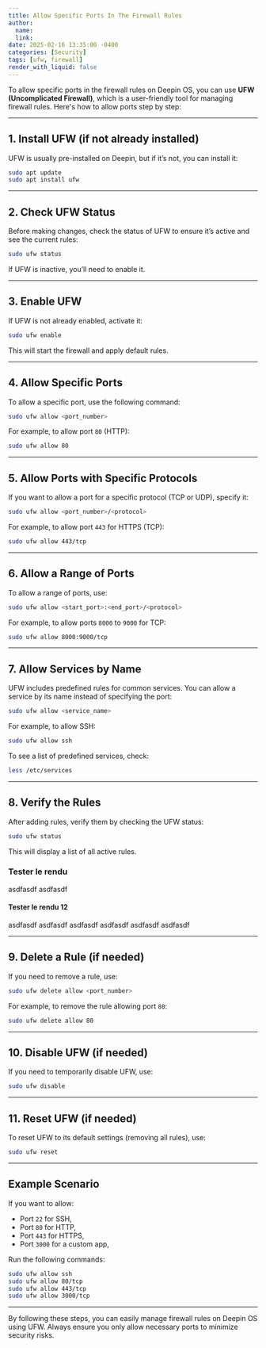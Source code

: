 ```yaml
---
title: Allow Specific Ports In The Firewall Rules  
author:
  name: 
  link: 
date: 2025-02-16 13:35:00 -0400
categories: [Security]
tags: [ufw, firewall]
render_with_liquid: false
---
```


To allow specific ports in the firewall rules on Deepin OS, you can use **UFW (Uncomplicated Firewall)**, which is a user-friendly tool for managing firewall rules. Here's how to allow ports step by step:

---

## **1. Install UFW (if not already installed)**
UFW is usually pre-installed on Deepin, but if it’s not, you can install it:
```bash
sudo apt update
sudo apt install ufw
```

---

## **2. Check UFW Status**
Before making changes, check the status of UFW to ensure it’s active and see the current rules:
```bash
sudo ufw status
```
If UFW is inactive, you’ll need to enable it.

---

## **3. Enable UFW**
If UFW is not already enabled, activate it:
```bash
sudo ufw enable
```
This will start the firewall and apply default rules.

---

## **4. Allow Specific Ports**
To allow a specific port, use the following command:
```bash
sudo ufw allow <port_number>
```
For example, to allow port `80` (HTTP):
```bash
sudo ufw allow 80
```

---

## **5. Allow Ports with Specific Protocols**
If you want to allow a port for a specific protocol (TCP or UDP), specify it:
```bash
sudo ufw allow <port_number>/<protocol>
```
For example, to allow port `443` for HTTPS (TCP):
```bash
sudo ufw allow 443/tcp
```

---

## **6. Allow a Range of Ports**
To allow a range of ports, use:
```bash
sudo ufw allow <start_port>:<end_port>/<protocol>
```
For example, to allow ports `8000` to `9000` for TCP:
```bash
sudo ufw allow 8000:9000/tcp
```

---

## **7. Allow Services by Name**
UFW includes predefined rules for common services. You can allow a service by its name instead of specifying the port:
```bash
sudo ufw allow <service_name>
```
For example, to allow SSH:
```bash
sudo ufw allow ssh
```
To see a list of predefined services, check:
```bash
less /etc/services
```

---

## **8. Verify the Rules**
After adding rules, verify them by checking the UFW status:
```bash
sudo ufw status
```
This will display a list of all active rules.

### Tester le rendu
asdfasdf asdfasdf

#### Tester le rendu 12
asdfasdf asdfasdf
asdfasdf asdfasdf
asdfasdf asdfasdf


---

## **9. Delete a Rule (if needed)**
If you need to remove a rule, use:
```bash
sudo ufw delete allow <port_number>
```
For example, to remove the rule allowing port `80`:
```bash
sudo ufw delete allow 80
```

---

## **10. Disable UFW (if needed)**
If you need to temporarily disable UFW, use:
```bash
sudo ufw disable
```

---

## **11. Reset UFW (if needed)**
To reset UFW to its default settings (removing all rules), use:
```bash
sudo ufw reset
```

---

## **Example Scenario**
If you want to allow:
- Port `22` for SSH,
- Port `80` for HTTP,
- Port `443` for HTTPS,
- Port `3000` for a custom app,

Run the following commands:
```bash
sudo ufw allow ssh
sudo ufw allow 80/tcp
sudo ufw allow 443/tcp
sudo ufw allow 3000/tcp
```

---

By following these steps, you can easily manage firewall rules on Deepin OS using UFW.
Always ensure you only allow necessary ports to minimize security risks.
